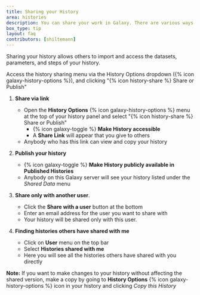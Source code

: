 ```yaml
---
title: Sharing your History
area: histories
description: You can share your work in Galaxy. There are various ways you can give access one of your histories to other users.
box_type: tip
layout: faq
contributors: [shiltemann]
---
```


Sharing your history allows others to import and access the datasets, parameters, and steps of your history.

Access the history sharing menu via the History Options dropdown ({% icon galaxy-history-options %}), and clicking "{% icon history-share %} Share or Publish"

1. **Share via link**
   - Open the **History Options** {% icon galaxy-history-options %} menu at the top of your history panel and select "{% icon history-share %} Share or Publish" 
     - {% icon galaxy-toggle %} **Make History accessible**
     - A **Share Link** will appear that you give to others
   - Anybody who has this link can view and copy your history

2. **Publish your history**
   - {% icon galaxy-toggle %} **Make History publicly available in Published Histories**
   - Anybody on this Galaxy server will see your history listed under the *Shared Data* menu

3. **Share only with another user**.
   - Click the **Share with a user** button at the bottom
   - Enter an email address for the user you want to share with
   - Your history will be shared only with this user.

4. **Finding histories others have shared with me**
   - Click on **User** menu on the top bar
   - Select **Histories shared with me**
   - Here you will see all the histories others have shared with you directly

**Note:** If you want to make changes to your history without affecting the shared version, make a copy by going to **History Options** {% icon galaxy-history-options %} icon in your history and clicking *Copy this History*

